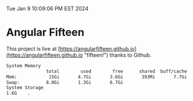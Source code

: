 Tue Jan  9 10:09:06 PM EST 2024

# Angular Fifteen


This project is live at [https://angularfifteen.github.io](https://angularfifteen.github.io "fifteen!") thanks to Github.

```bash
System Memory
               total        used        free      shared  buff/cache   available
Mem:            15Gi       4.7Gi       3.6Gi       393Mi       7.7Gi        10Gi
Swap:          8.0Gi       1.3Gi       6.7Gi
System Storage
1.6G	.
